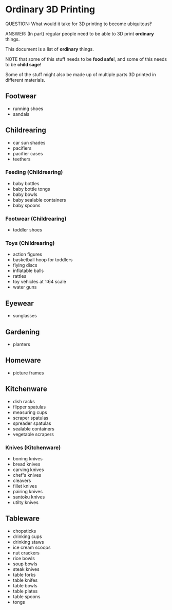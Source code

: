# Ordinary 3D Printing

QUESTION: What would it take for 3D printing to become ubiquitous‽

ANSWER: (In part) regular people need to be able to 3D print **ordinary** things.

This document is a list of **ordinary** things.

NOTE that some of this stuff needs to be **food safe**!, and some of this needs to be **child sage**!

Some of the stuff might also be made up of multiple parts 3D printed in different materials.


## Footwear

* running shoes
* sandals

## Childrearing

* car sun shades
* pacifiers
* pacifier cases
* teethers

### Feeding (Childrearing)

* baby bottles
* baby bottle tongs
* baby bowls
* baby sealable containers
* baby spoons

### Footwear (Childrearing)

* toddler shoes

### Toys (Childrearing)

* action figures
* basketball hoop for toddlers
* flying discs
* inflatable balls
* rattles
* toy vehicles at 1:64 scale
* water guns

## Eyewear

* sunglasses

## Gardening

* planters

## Homeware

* picture frames

## Kitchenware

* dish racks
* flipper spatulas
* measuring cups
* scraper spatulas
* spreader spatulas
* sealable containers
* vegetable scrapers

### Knives (Kitchenware)

* boning knives
* bread knives
* carving knives
* chef's knives
* cleavers
* fillet knives
* pairing knives
* santoku knives
* utilty knives

## Tableware

* chopsticks
* drinking cups
* drinking staws
* ice cream scoops
* nut crackers 
* rice bowls
* soup bowls
* steak knives
* table forks
* table knifes
* table bowls
* table plates
* table spoons
* tongs
